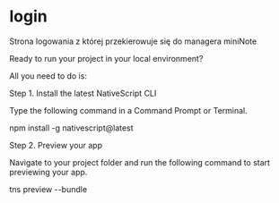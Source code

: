 # login
Strona logowania z której przekierowuje się do managera miniNote




 Ready to run your project in your local environment?

All you need to do is:

Step 1. Install the latest NativeScript CLI

Type the following command in a Command Prompt or Terminal.

npm install -g nativescript@latest

Step 2. Preview your app

Navigate to your project folder and run the following command to start previewing your app.

tns preview --bundle
